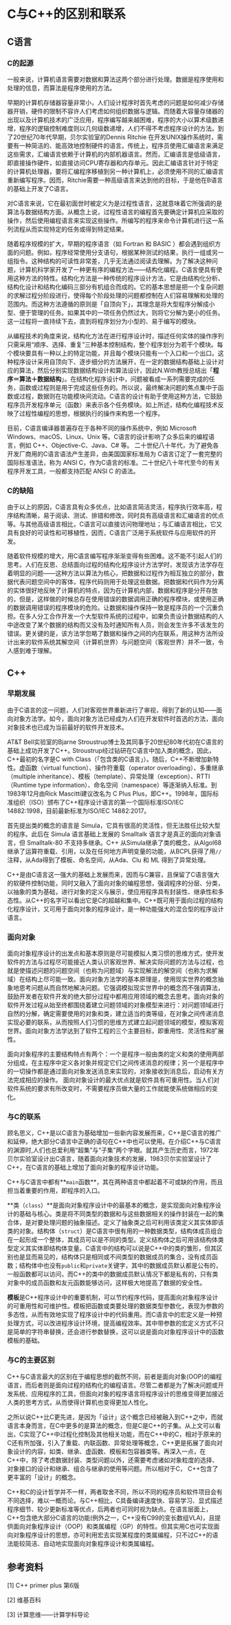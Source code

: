 # C与C++的区别和联系

## C语言

### C的起源

一般来说，计算机语言需要对数据和算法这两个部分进行处理。数据是程序使用和处理的信息，而算法是程序使用的方法。

早期的计算机存储器容量非常小，人们设计程序时首先考虑的问题是如何减少存储器开销，硬件的限制不容许人们考虑如何组织数据与逻辑。而随着大容量存储器的出现以及计算机技术的广泛应用，程序编写越来越困难，程序的大小以算术级数递增，程序的逻辑控制难度则以几何级数递增，人们不得不考虑程序设计的方法。到了20世纪70年代早期，贝尔实验室的Dennis Ritchie 在开发UNIX操作系统时，需要有一种简洁的、能高效地控制硬件的语言。传统上，程序员使用汇编语言来满足这些需求，汇编语言依赖于计算机的内部机器语言。然而，汇编语言是低级语言，即直接操作硬件，如直接访问CPU寄存器和内存单元。因此汇编语言针对于特定的计算机处理器，要将汇编程序移植到另一种计算机上，必须使用不同的汇编语言重新编写程序。因而，Ritchie需要一种高级语言来达到他的目标，于是他在B语言的基础上开发了C语言。

对C语言来说，它在最初面世时被定义为是过程性语言，这就意味着它所强调的是算法与数据结构方面。从概念上说，过程性语言的编程首先要确定计算机应采取的操作，然后使用编程语言来实现这些操作。所编写的程序来命令计算机进行这一系列流程从而实现特定的任务或得到特定结果。

随着程序规模的扩大，早期的程序语言（如 Fortran 和 BASIC ）都会遇到组织方面的问题。例如，程序经常使用分支语句，根据某种测试的结果，执行一组或另一组指令。这种结构的可读性非常差，几乎无法通过阅读去理解。为了解决这种问题，计算机科学家开发了一种更有序的编程方法——结构化编程。C语言便具有使用这种方法的特性。结构化方法是一种传统的程序设计方法，它是由结构化分析、结构化设计和结构化编码三部分有机组合而成的。它的基本思想是把一个复杂问题的求解过程分阶段进行，使得每个阶段处理的问题都控制在人们容易理解和处理的范围内。而这种方法遵循的原则是「自顶向下」，其理念是将大型程序分解成小型、便于管理的任务。如果其中的一项任务仍然过大，则将它分解为更小的任务。这一过程将一直持续下去，直到将程序划分为小型的、易于编写的模块。

从编程技术的角度来说，结构化方法在进行程序设计时，描述任何实体的操作序列只需采用“顺序、选择、重复”三种基本控制结构，整个程序划分为若干个模块。每个模块要具有一种以上的特定功能，并且每个模块只能有一个入口和一个出口。这种程序设计采用自顶向下、逐步细分的方法展开，在一定的数据结构基础上设计对应的算法，然后分别实现数据结构设计和算法设计，因此N.With教授总结出「**程序＝算法＋数据结构**」。在结构化程序设计中，问题被看成一系列需要完成的任务，函数或过程则是用于完成这些任务的。所以说，最终解决问题的焦点集中于函数或过程，数据则在功能模块间流动。C语言的设计有助于使用这种方法，它鼓励程序员开发程序单元（函数）来表示各个任务模块。如上所述，结构化编程技术反映了过程性编程的思想，根据执行的操作来构思一个程序。

目前，C语言编译器普遍存在于各种不同的操作系统中，例如 Microsoft Windows、macOS、Linux、Unix 等。C语言的设计影响了众多后来的编程语言，例如 C++、Objective-C、Java、C# 等。
二十世纪八十年代，为了避免各开发厂商用的C语言语法产生差异，由美国国家标准局为 C语言订定了一套完整的国际标准语法，称为 ANSI C，作为C语言的标准。二十世纪八十年代至今的有关程序开发工具，一般都支持匹配 ANSI C 的语法。

### C的缺陷

由于以上的原因，C语言具有众多优点，比如语言简洁灵活，程序执行效率高，程序结构清晰，易于阅读、测试、排错和修改，同时具有高级语言和汇编语言的优点等。与其他高级语言相比，C语言可以直接访问物理地址；与汇编语言相比，它又具有良好的可读性和可移植性，因而，C语言广泛用于系统软件与应用软件的开发。

随着软件规模的增大，用C语言编写程序渐渐变得有些困难。这不能不引起人们的思考。人们在反思、总结面向过程的结构化程序设计方法学时，发现该方法学存在着明显的问题——这种方法以算法为核心，把数据和过程作为相互独立的部分，数据代表问题空间中的客体，程序代码则用于处理这些数据。把数据和代码作为分离的实体很好地反映了计算机的特点，因为在计算机内部，数据和程序是分开存放的，但是，这样做的时候总存在使用错误的数据调用正确的程序模块，或使用正确的数据调用错误的程序模块的危险。让数据和操作保持一致是程序员的一个沉重负担。在多人分工合作开发一个大型软件系统的过程中，如果负责设计数据结构的人中途改变了某个数据的结构而又没有及时通知所有人员，则会发生许多不该发生的错误。更关键的是，该方法学忽略了数据和操作之间的内在联系，用这种方法所设计出来的软件系统其解空间（计算机世界）与问题空间（客观世界）并不一致，令人感到难于理解。

## C++

### 早期发展

由于C语言的这一问题，人们对客观世界重新进行了审视，得到了新的认知——面向对象方法学。如今，面向对象方法已经成为人们在开发软件时首选的方法，面向对象技术也已成为当前最好的软件开发技术。

AT&T Bell实验室的Bjarne Stroustrup博士及其同事于20世纪80年代初在C语言的基础上成功开发了C++｡ Stroustrup经过钻研在C语言中加入类的概念，因此，C++最初的名字是C with Class（「包含类的C语言」）。随后，C++不断增加新特性。虚函数（virtual function）、操作符重载（operator overloading）、多重继承（multiple inheritance）、模板（template）、异常处理（exception）、RTTI（Runtime type information）、命名空间（namespace）等逐渐纳入标准。到1983年12月由Rick Mascitti建议改名为 C Plus Plus，即C++。1998年，国际标准组织（ISO）颁布了C++程序设计语言的第一个国际标准ISO/IEC 14882:1998，目前最新标准为ISO/IEC 14882:2017。

首先提出类的概念的语言是 Simula，它具有很高的灵活性，但无法胜任比较大型的程序。此后在 Simula 语言基础上发展的 Smalltalk 语言才是真正的面向对象语言，但 Smalltalk-80 不支持多继承。C++ 从Simula继承了类的概念，从Algol68继承了运算符重载、引用，以及在任何地方声明变量的功能，从BCPL获得了用`//`注释，从Ada得到了模板、命名空间，从Ada、Clu 和 ML 得到了异常处理。

C++是由C语言这一强大的基础上发展而来，因而与C兼容，且保留了C语言强大的软硬件控制功能，同时又融入了面向对象的编程思想，强调程序的分层、分类，以抽象的类为基础，进行对象的定义与展示，使应用程序具有封装性、继承性和多态性。从C++的名字可以看出它是C的超越和集中。C++既可用于面向过程的结构化程序设计，又可用于面向对象的程序设计，是一种功能强大的混合型的程序设计语言。

### 面向对象

面向对象程序设计的出发点和基本原则是尽可能模拟人类习惯的思维方式，使开发软件的方法与过程尽可能接近人类认识客观世界、解决实际问题的方法与过程，也就是使描述问题的问题空间（也称为问题域）与实现解法的解空间（也称为求解域）在结构上尽可能一致。面向对象方法学的基本原理是，使用现实世界的概念抽象地思考问题从而自然地解决问题。它强调模拟现实世界中的概念而不强调算法，鼓励开发者在软件开发的绝大部分过程中都用应用领域的概念去思考。面向对象的软件开发过程从始至终都围绕着建立问题领域的对象模型来进行：对问题领域进行自然的分解，确定需要使用的对象和类，建立适当的类等级，在对象之间传递消息实现必要的联系，从而按照人们习惯的思维方式建立起问题领域的模型，模拟客观世界。面向对象方法学达到了软件工程的三个主要目标，即重用性、灵活性和扩展性。

面向对象程序的主要结构特点有两个：一个是程序一般由类的定义和类的使用两部分组成，在主程序中定义各对象并规定它们之间传递消息的规律；另一个是程序中的一切操作都是通过面向对象发送消息来实现的，对象接收到消息后，启动有关方法完成相应的操作。
面向对象设计的最大优点就是软件具有可重用性。当人们对软件系统的要求有所改变时，不需要程序员做大量的工作就能使系统做相应的变化。

### 与C的联系

顾名思义，C++是以C语言为基础增加一些新内容发展而来，C++是C语言的推广和延伸，绝大部分C语言中正确的语句在C++中也可以使用。在介绍C++与C语言的渊源时,人们也总爱利用“超集”与“子集”两个字眼。就其产生历史而言，1972年贝尔实验室设计出C语言，随着面向对象技术的发展，1983贝尔实验室设计了C++，在C语言的基础上增加了面向对象的程序设计功能。

C++与C语言中都有**`main`函数**，其在两种语言中都起着不可或缺的作用，而且担当着重要的作用，即程序的入口。

**类（`class`）**是面向对象程序设计中的最基本的概念，是实现面向对象程序设计的基础与核心。类是将不同类型的数据和与这些数据相关的操作封装在一起的集合体，是对要处理问题的抽象描述。定义了抽象类之后可利用该类定义其实体即该类的对象。结构体（`struct`）是C语言中很有用的一种数据类型，结构体成员组合在一起形成一个整体，其成员可以是不同的类型。定义结构体之后可用该结构体类型定义其实体即结构体变量。C语言中的结构可以说是C++中的类的雏形，但其区别也是显而易见的，结构体只是相同或不间类型的数据成员的集合，没有成员函数；结构体中也没有`public`和`private`关键字，其中的数据成员默认都是公有的，一般函数都可以访问，而C++的类中的数据成员默认情况下都是私有的，只有类对象中的成员函数和友元函数能够访问，这样极大地提高了数据的安全性。

**模板**是C++程序设计中的重要机制，可以节约程序代码，提高面向对象程序设计的可重用性和可维护性。模板把函数或类要处理的数据类型参数化，表现为参数的多态性，从而有效地实现了程序设计中的代码重用。而C语言中的宏定义是一种预处理方式，可以改进程序设计环境，提高编程效率。其中带参数的宏定义方式不只是简单的字符串替换，还会进行参数替换，这可以说是面向对象程序设计中的函数模板的基础。

### 与C的主要区别

C++与C语言最大的区别在于编程思想的截然不同，前者是面向对象(OOP)的编程语言，而后者则是面向过程的结构化的编程语言。尽管二者都是为了解决问题或开发系统、应用程序的工具，但面向对象的程序语言将程序设计的思维变得更加接近人类的思考方式，从而使得计算机也变得更加人性化。

之所以说C++比C更先进，是因为「设计」这个概念已经被融入到C++之中，而就语言本身而言，在C中更多的是算法的概念，但是C是C++的子集。从上文可以看出，C实现了C++中过程化控制及其他相关功能，而在C++中的C，相对于原来的C还有所加强，引入了重载、内联函数、异常处理等概念，C++更是拓展了面向对象设计的内容，如类、继承、虚函数、模板和包容器类等。再深入一点，在C++中，除了考虑数据封装、类型问题以外，还需要考虑诸如对象粒度的选择、对象接口的设计和继承、组合与继承的使用等问题。所以相对于C， C++包含了更丰富的「设计」的概念。

C++和C的设计哲学并不一样，两者取舍不同，所以不同的程序员和软件项目会有不同选择，难以一概而论。与C++相比，C具备编译速度快、容易学习、显式描述程序细节、较少更新标准等优点，后两者也可同时视为缺点。在语言层面上，C++包含绝大部分C语言的功能(例外之一，C++没有C99的变长数组VLA)，且提供面向对象程序设计（OOP）和类属编程（GP）的特性。但其实用C也可实现面向对象程序设计的思想，亦可利用宏去实现某程度的类属编程，只不过C++的语法能较简洁、自动地实现面向对象程序设计和类属编程。

## 参考资料

[1] C++ primer plus 第6版

[2] 维基百科

[3] 计算思维——计算学科导论
